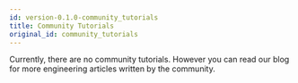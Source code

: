 ```yaml
---
id: version-0.1.0-community_tutorials
title: Community Tutorials
original_id: community_tutorials
---
```


Currently, there are no community tutorials. However you can read our blog for more engineering articles written by the community.
